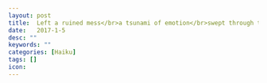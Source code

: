 ```yaml
---
layout: post
title:  Left a ruined mess</br>a tsunami of emotion</br>swept through this body
date:   2017-1-5
desc: ""
keywords: ""
categories: [Haiku]
tags: []
icon:
---
```

